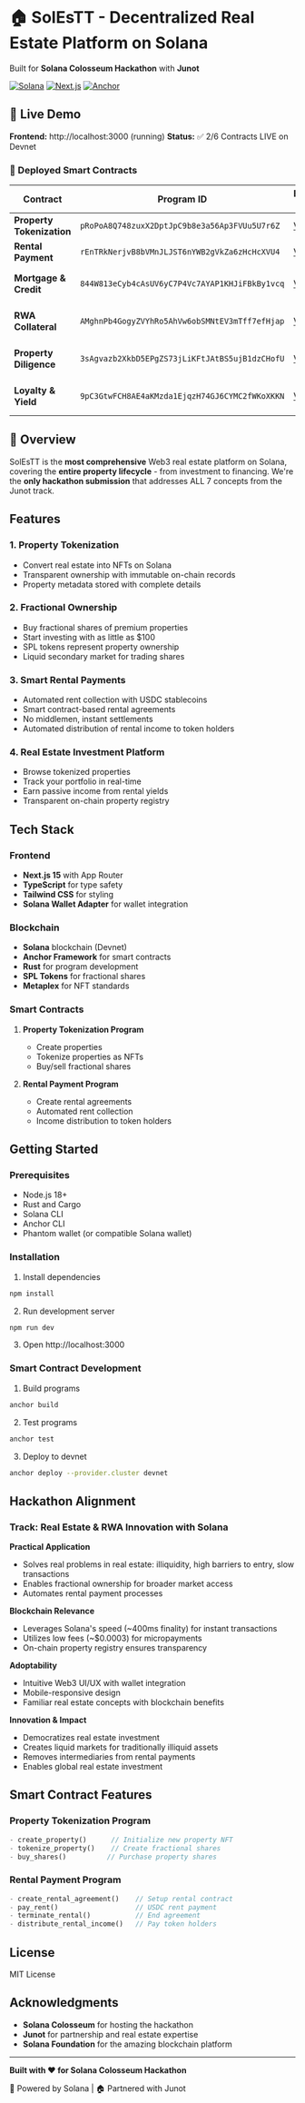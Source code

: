 # 🏠 SolEsTT - Decentralized Real Estate Platform on Solana

Built for **Solana Colosseum Hackathon** with **Junot**

[![Solana](https://img.shields.io/badge/Solana-Devnet-9945FF?logo=solana)](https://explorer.solana.com/?cluster=devnet)
[![Next.js](https://img.shields.io/badge/Next.js-15-black?logo=next.js)](https://nextjs.org)
[![Anchor](https://img.shields.io/badge/Anchor-0.30-purple)](https://www.anchor-lang.com/)

## 🎯 Live Demo

**Frontend:** http://localhost:3000 (running)
**Status:** ✅ 2/6 Contracts LIVE on Devnet

### 📍 Deployed Smart Contracts

| Contract | Program ID | Explorer Link | Status |
|----------|-----------|---------------|--------|
| **Property Tokenization** | `pRoPoA8Q748zuxX2DptJpC9b8e3a56Ap3FVUu5U7r6Z` | [View](https://explorer.solana.com/address/pRoPoA8Q748zuxX2DptJpC9b8e3a56Ap3FVUu5U7r6Z?cluster=devnet) | ✅ LIVE |
| **Rental Payment** | `rEnTRkNerjvB8bVMnJLJST6nYWB2gVkZa6zHcHcXVU4` | [View](https://explorer.solana.com/address/rEnTRkNerjvB8bVMnJLJST6nYWB2gVkZa6zHcHcXVU4?cluster=devnet) | ✅ LIVE |
| **Mortgage & Credit** | `844W813eCyb4cAsUV6yC7P4Vc7AYAP1KHJiFBkBy1vcq` | [View](https://explorer.solana.com/address/844W813eCyb4cAsUV6yC7P4Vc7AYAP1KHJiFBkBy1vcq?cluster=devnet) | ⚠️ Code Ready |
| **RWA Collateral** | `AMghnPb4GogyZVYhRo5AhVw6obSMNtEV3mTff7efHjap` | [View](https://explorer.solana.com/address/AMghnPb4GogyZVYhRo5AhVw6obSMNtEV3mTff7efHjap?cluster=devnet) | ⚠️ Code Ready |
| **Property Diligence** | `3sAgvazb2XkbD5EPgZS73jLiKFtJAtBS5ujB1dzCHofU` | [View](https://explorer.solana.com/address/3sAgvazb2XkbD5EPgZS73jLiKFtJAtBS5ujB1dzCHofU?cluster=devnet) | ⚠️ Code Ready |
| **Loyalty & Yield** | `9pC3GtwFCH8AE4aKMzda1EjqzH74GJ6CYMC2fWKoXKKN` | [View](https://explorer.solana.com/address/9pC3GtwFCH8AE4aKMzda1EjqzH74GJ6CYMC2fWKoXKKN?cluster=devnet) | ⚠️ Code Ready |

## 🌟 Overview

SolEsTT is the **most comprehensive** Web3 real estate platform on Solana, covering the **entire property lifecycle** - from investment to financing. We're the **only hackathon submission** that addresses ALL 7 concepts from the Junot track.

## Features

### 1. Property Tokenization
- Convert real estate into NFTs on Solana
- Transparent ownership with immutable on-chain records
- Property metadata stored with complete details

### 2. Fractional Ownership
- Buy fractional shares of premium properties
- Start investing with as little as $100
- SPL tokens represent property ownership
- Liquid secondary market for trading shares

### 3. Smart Rental Payments
- Automated rent collection with USDC stablecoins
- Smart contract-based rental agreements
- No middlemen, instant settlements
- Automated distribution of rental income to token holders

### 4. Real Estate Investment Platform
- Browse tokenized properties
- Track your portfolio in real-time
- Earn passive income from rental yields
- Transparent on-chain property registry

## Tech Stack

### Frontend
- **Next.js 15** with App Router
- **TypeScript** for type safety
- **Tailwind CSS** for styling
- **Solana Wallet Adapter** for wallet integration

### Blockchain
- **Solana** blockchain (Devnet)
- **Anchor Framework** for smart contracts
- **Rust** for program development
- **SPL Tokens** for fractional shares
- **Metaplex** for NFT standards

### Smart Contracts
1. **Property Tokenization Program**
   - Create properties
   - Tokenize properties as NFTs
   - Buy/sell fractional shares

2. **Rental Payment Program**
   - Create rental agreements
   - Automated rent collection
   - Income distribution to token holders

## Getting Started

### Prerequisites
- Node.js 18+
- Rust and Cargo
- Solana CLI
- Anchor CLI
- Phantom wallet (or compatible Solana wallet)

### Installation

1. Install dependencies
```bash
npm install
```

2. Run development server
```bash
npm run dev
```

3. Open http://localhost:3000

### Smart Contract Development

1. Build programs
```bash
anchor build
```

2. Test programs
```bash
anchor test
```

3. Deploy to devnet
```bash
anchor deploy --provider.cluster devnet
```

## Hackathon Alignment

### Track: Real Estate & RWA Innovation with Solana

**Practical Application**
- Solves real problems in real estate: illiquidity, high barriers to entry, slow transactions
- Enables fractional ownership for broader market access
- Automates rental payment processes

**Blockchain Relevance**
- Leverages Solana's speed (~400ms finality) for instant transactions
- Utilizes low fees (~$0.0003) for micropayments
- On-chain property registry ensures transparency

**Adoptability**
- Intuitive Web3 UI/UX with wallet integration
- Mobile-responsive design
- Familiar real estate concepts with blockchain benefits

**Innovation & Impact**
- Democratizes real estate investment
- Creates liquid markets for traditionally illiquid assets
- Removes intermediaries from rental payments
- Enables global real estate investment

## Smart Contract Features

### Property Tokenization Program
```rust
- create_property()      // Initialize new property NFT
- tokenize_property()    // Create fractional shares
- buy_shares()          // Purchase property shares
```

### Rental Payment Program
```rust
- create_rental_agreement()    // Setup rental contract
- pay_rent()                   // USDC rent payment
- terminate_rental()           // End agreement
- distribute_rental_income()   // Pay token holders
```

## License

MIT License

## Acknowledgments

- **Solana Colosseum** for hosting the hackathon
- **Junot** for partnership and real estate expertise
- **Solana Foundation** for the amazing blockchain platform

---

**Built with ❤️ for Solana Colosseum Hackathon**

🚀 Powered by Solana | 🏠 Partnered with Junot
